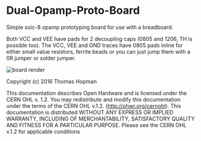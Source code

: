 # Dual-Opamp-Proto-Board

Simple soic-8 opamp prototyping board for use with a breadboard. 

Both VCC and VEE have pads for 2 decoupling caps (0805 and 1206, TH is possible too). The VCC, VEE and GND traces have 0805 pads inline for either small value resistors, ferrite beads or you can just jump them with a 0R jumper or solder jumper. 

![board render](https://cloud.githubusercontent.com/assets/1520517/16807450/c086a3a8-4918-11e6-867a-71fc498bac14.png)

Copyright (c) 2016 Thomas Hopman

This documentation describes Open Hardware and is licensed under the
CERN OHL v. 1.2.
You may redistribute and modify this documentation under the terms of the
CERN OHL v.1.2. (http://ohwr.org/cernohl). This documentation is distributed
WITHOUT ANY EXPRESS OR IMPLIED WARRANTY, INCLUDING OF
MERCHANTABILITY, SATISFACTORY QUALITY AND FITNESS FOR A
PARTICULAR PURPOSE. Please see the CERN OHL v.1.2 for applicable
conditions

